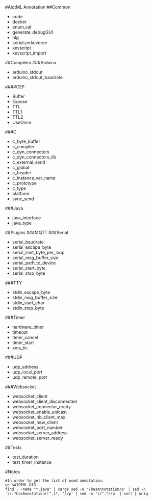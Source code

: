 #AiotML Annotation
##Common
 * code
 * docker
 * enum_val
 * generate_debugGUI
 * nlg
 * serializerkevoree
 * kevscript
 * kevscript_import

##Compilers
###Arduino
 * arduino_stdout
 * arduino_stdout_baudrate

####CEP
 * Buffer
 * Expose
 * TTL
 * TTL1
 * TTL2
 * UseOnce

###C
 * c_byte_buffer
 * c_compiler
 * c_dyn_connectors
 * c_dyn_connectors_lib
 * c_external_send
 * c_global
 * c_header
 * c_instance_var_name
 * c_prototype
 * c_type
 * platform
 * sync_send

###Java
 * java_interface
 * java_type

##Plugins
###MQTT
###Serial
 * serial_baudrate
 * serial_escape_byte
 * serial_limit_byte_per_loop
 * serial_msg_buffer_size
 * serial_path_to_device
 * serial_start_byte
 * serial_stop_byte

###TTY
 * stdin_escape_byte
 * stdin_msg_buffer_size
 * stdin_start_char
 * stdin_stop_byte

###Timer
 * hardware_timer
 * timeout
 * timer_cancel
 * timer_start
 * xms_tic

###UDP
 * udp_address
 * udp_local_port
 * udp_remote_port

###Websocket
 * websocket_client
 * websocket_client_disconnected
 * websocket_connector_ready
 * websocket_enable_unicast
 * websocket_nb_client_max
 * websocket_new_client
 * websocket_port_number
 * websocket_server_address
 * websocket_server_ready

##Tests
 * test_duration
 * test_timer_instance

#Notes

```
#In order to get the list of used annotation:
cd $AIOTML_DIR
find . -name "*.java" | xargs sed -n '/hasAnnotation/p' | sed -n 's/.*hasAnnotation([^,]*, "//p' | sed -n 's/".*//p' | sort | uniq
```

